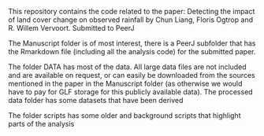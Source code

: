 This repository contains the code related to the paper: Detecting the impact of land cover change on observed rainfall by Chun Liang, Floris Ogtrop and R. Willem Vervoort. Submitted to PeerJ

The Manuscript folder is of most interest, there is a PeerJ subfolder that has the Rmarkdown file (including all the analysis code) for the submitted paper.

The folder DATA has most of the data.
All large data files are not included and are available on request, or can easily be downloaded from the sources mentioned in the paper in the Manuscript folder (as otherwise we would have to pay for GLF storage for this publicly available data).
The processed data folder has some datasets that have been derived


The folder scripts has some older and background scripts that highlight parts of the analysis


